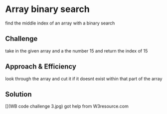 # Array binary search
find the middle index of an array with a binary search

## Challenge
take in the given array and a the number 15 and return the index of 15

## Approach & Efficiency
look through the array and cut it if it doesnt exist within that part of the array

## Solution
[](WB code challenge 3.jpg)
got help from W3resource.com